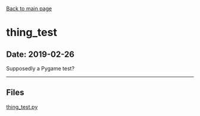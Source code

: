 [Back to main page](/)

# thing_test

## Date: 2019-02-26

Supposedly a Pygame test?

-----

## Files

[thing_test.py](thing_test.py)